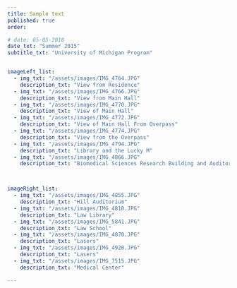 ```yaml
---
title: Sample text
published: true
order: 

# date: 05-05-2018
date_txt: "Summer 2015"
subtitle_txt: "University of Michigan Program"


imageLeft_list:
  - img_txt: "/assets/images/IMG_4764.JPG"
    description_txt: "View from Residence"
  - img_txt: "/assets/images/IMG_4766.JPG"
    description_txt: "View from Main Hall"
  - img_txt: "/assets/images/IMG_4770.JPG"
    description_txt: "View of Main Hall"
  - img_txt: "/assets/images/IMG_4772.JPG"
    description_txt: "View of Main Hall From Overpass"
  - img_txt: "/assets/images/IMG_4774.JPG"
    description_txt: "View from the Overpass"
  - img_txt: "/assets/images/IMG_4794.JPG"
    description_txt: "Library and the Lucky M"
  - img_txt: "/assets/images/IMG_4866.JPG"
    description_txt: "Biomedical Sciences Research Building and Auditorium"



imageRight_list:
  - img_txt: "/assets/images/IMG_4855.JPG"
    description_txt: "Hill Auditorium"
  - img_txt: "/assets/images/IMG_4810.JPG"
    description_txt: "Law Library"
  - img_txt: "/assets/images/IMG_5841.JPG"
    description_txt: "Law School"
  - img_txt: "/assets/images/IMG_4870.JPG"
    description_txt: "Lasers"
  - img_txt: "/assets/images/IMG_4920.JPG"
    description_txt: "Lasers"
  - img_txt: "/assets/images/IMG_7515.JPG"
    description_txt: "Medical Center"

---
```


